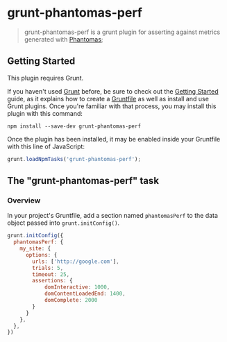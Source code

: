 # grunt-phantomas-perf

> grunt-phantomas-perf is a grunt plugin for asserting against metrics generated with [Phantomas](https://github.com/macbre/phantomas);

## Getting Started
This plugin requires Grunt.

If you haven't used [Grunt](http://gruntjs.com/) before, be sure to check out the [Getting Started](http://gruntjs.com/getting-started) guide, as it explains how to create a [Gruntfile](http://gruntjs.com/sample-gruntfile) as well as install and use Grunt plugins. Once you're familiar with that process, you may install this plugin with this command:

```shell
npm install --save-dev grunt-phantomas-perf
```

Once the plugin has been installed, it may be enabled inside your Gruntfile with this line of JavaScript:

```js
grunt.loadNpmTasks('grunt-phantomas-perf');
```

## The "grunt-phantomas-perf" task

### Overview
In your project's Gruntfile, add a section named `phantomasPerf` to the data object passed into `grunt.initConfig()`.

```js
grunt.initConfig({
  phantomasPerf: {
    my_site: {
      options: {
        urls: ['http://google.com'],
        trials: 5,
        timeout: 25,
        assertions: {
            domInteractive: 1000,
            domContentLoadedEnd: 1400,
            domComplete: 2000
        }
      }
    },
  },
})
```
